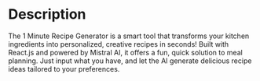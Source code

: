 # Description

The 1 Minute Recipe Generator is a smart tool that transforms your kitchen ingredients into personalized, creative recipes in seconds! Built with React.js and powered by Mistral AI, it offers a fun, quick solution to meal planning. Just input what you have, and let the AI generate delicious recipe ideas tailored to your preferences.
